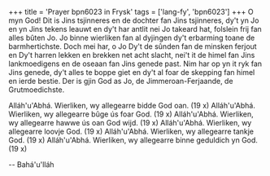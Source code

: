 +++
title = 'Prayer bpn6023 in Frysk'
tags = ['lang-fy', 'bpn6023']
+++
O myn God! Dit is Jins tsjinneres en de dochter fan Jins tsjinneres, dy't yn Jo en yn Jins tekens leauwt en dy't har antlit nei Jo takeard hat, folslein frij fan alles bûten Jo. Jo binne wierliken fan al dyjingen dy't erbarming toane de barmhertichste.
Doch mei har, o Jo Dy't de sûnden fan de minsken ferjout en Dy't harren lekken en brekken net acht slacht, nei't it de himel fan Jins lankmoedigens en de oseaan fan Jins genede past. Nim har op yn it ryk fan Jins genede, dy't alles te boppe giet en dy't al foar de skepping fan himel en ierde bestie.
Der is gjin God as Jo, de Jimmeroan-Ferjaande, de Grutmoedichste.

Alláh'u'Abhá.
Wierliken, wy allegearre bidde God oan. (19 x)
Alláh'u'Abhá.
Wierliken, wy allegearre bûge ús foar God. (19 x)
Alláh'u'Abhá.
Wierliken, wy allegearre hawwe ús oan God wijd. (19 x)
Alláh'u'Abhá.
Wierliken, wy allegearre loovje God. (19 x)
Alláh'u'Abhá.
Wierliken, wy allegearre tankje God. (19 x)
Alláh'u'Abhá.
Wierliken, wy allegearre binne geduldich yn God. (19 x)

-- Bahá'u'lláh

